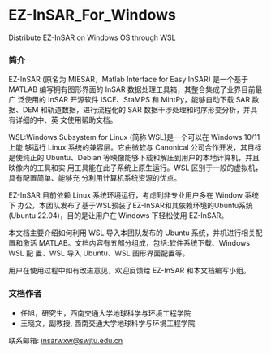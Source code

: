 # EZ-InSAR_For_Windows
Distribute EZ-InSAR on Windows OS through WSL

### 简介

EZ-InSAR (原名为 MIESAR，Matlab Interface for Easy InSAR) 是一个基于 MATLAB 编写拥有图形界面的 InSAR 数据处理工具箱，其整合集成了业界目前最广 泛使用的 InSAR 开源软件 ISCE、StaMPS 和 MintPy，能够自动下载 SAR 数据、DEM 和轨道数据，进行流程化的 SAR 数据干涉处理和时序形变分析，并具有详细的中、英 文使用帮助文档。

WSL:Windows Subsystem for Linux (简称 WSL)是一个可以在 Windows 10/11 上能 够运行 Linux 系统的兼容层。它由微软与 Canonical 公司合作开发，其目标是使纯正的 Ubuntu、Debian 等映像能够下载和解压到用户的本地计算机，并且映像内的工具和实 用工具能在此子系统上原生运行。WSL 区别于一般的虚拟机，具有配置简单、能够充 分利用计算机系统资源的优点。

EZ-InSAR 目前依赖 Linux 系统环境运行，考虑到非专业用户多在 Window 系统下 办公，本团队发布了基于WSL预装了EZ-InSAR和其依赖环境的Ubuntu系统(Ubuntu 22.04)，目的是让用户在 Windows 下轻松使用 EZ-InSAR。

本文档主要介绍如何利用 WSL 导入本团队发布的 Ubuntu 系统，并机进行相关配 置和激活 MATLAB。文档内容有五部分组成，包括:软件系统下载、Windows WSL 配 置、WSL 导入 Ubuntu、WSL 图形界面配置等。

用户在使用过程中如有改进意见，欢迎反馈给 EZ-InSAR 和本文档编写小组。

### 文档作者

- 任旭，研究生，西南交通大学地球科学与环境工程学院 
- 王晓文，副教授, 西南交通大学地球科学与环境工程学院

联系邮箱: insarwxw@swjtu.edu.cn
